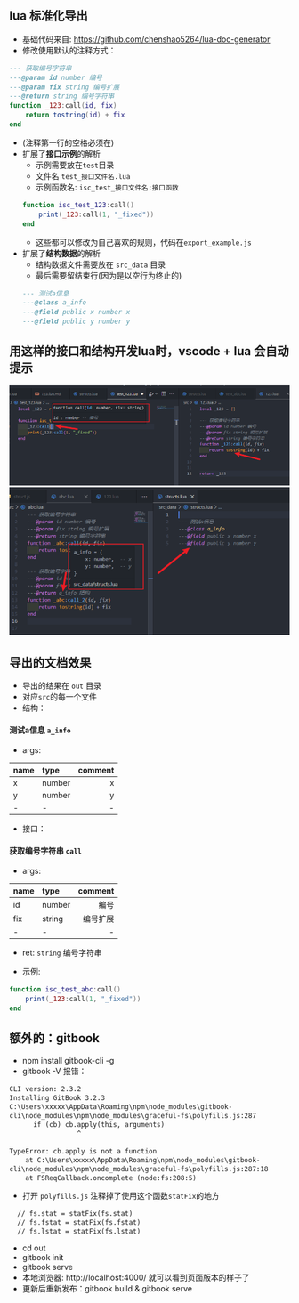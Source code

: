## lua 标准化导出
- 基础代码来自: https://github.com/chenshao5264/lua-doc-generator
- 修改使用默认的注释方式：
``` lua
--- 获取编号字符串
---@param id number 编号
---@param fix string 编号扩展
---@return string 编号字符串
function _123:call(id, fix)
    return tostring(id) + fix
end
```
- (注释第一行的空格必须在)
- 扩展了**接口示例**的解析
    - 示例需要放在`test`目录
    - 文件名 `test_接口文件名.lua`
    - 示例函数名: `isc_test_接口文件名:接口函数`
    ``` lua
    function isc_test_123:call()
        print(_123:call(1, "_fixed"))
    end
    ```
    - 这些都可以修改为自己喜欢的规则，代码在`export_example.js`
- 扩展了**结构数据**的解析
    - 结构数据文件需要放在 `src_data` 目录
    - 最后需要留结束行(因为是以空行为终止的)
    ``` lua
    --- 测试a信息
    ---@class a_info
    ---@field public x number x
    ---@field public y number y
    ```
## 用这样的接口和结构开发lua时，vscode + lua 会自动提示
![](https://github.com/kinly/lua_doc_export/blob/master/readme_image/lua%E6%B3%A8%E9%87%8A.png)
![](https://github.com/kinly/lua_doc_export/blob/master/readme_image/struct%E6%B3%A8%E9%87%8A.png)

## 导出的文档效果
- 导出的结果在 `out` 目录
- 对应`src`的每一个文件
- 结构：
#### 测试a信息 `a_info`

- args:

|name|type|comment|
|:--|:--|--:|
|x|number|x|
|y|number|y|
|-|-|-|


- 接口：
#### 获取编号字符串 `call`

- args:

|name|type|comment|
|:--|:--|--:|
|id|number|编号|
|fix|string|编号扩展|
|-|-|-|

- ret: `string` 编号字符串

- 示例:

``` lua
function isc_test_abc:call()
    print(_123:call(1, "_fixed"))
end
```

## 额外的：gitbook
- npm install gitbook-cli -g
- gitbook -V 报错：
```
CLI version: 2.3.2
Installing GitBook 3.2.3
C:\Users\xxxxx\AppData\Roaming\npm\node_modules\gitbook-cli\node_modules\npm\node_modules\graceful-fs\polyfills.js:287
      if (cb) cb.apply(this, arguments)
                 ^

TypeError: cb.apply is not a function
    at C:\Users\xxxxx\AppData\Roaming\npm\node_modules\gitbook-cli\node_modules\npm\node_modules\graceful-fs\polyfills.js:287:18
    at FSReqCallback.oncomplete (node:fs:208:5)
```
- 打开 `polyfills.js` 注释掉了使用这个函数`statFix`的地方
```
  // fs.stat = statFix(fs.stat)
  // fs.fstat = statFix(fs.fstat)
  // fs.lstat = statFix(fs.lstat)
```
- cd out
- gitbook init
- gitbook serve
- 本地浏览器: http://localhost:4000/ 就可以看到页面版本的样子了
- 更新后重新发布：gitbook build & gitbook serve
